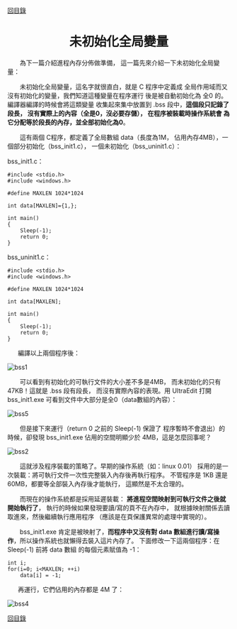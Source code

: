 ﻿[content]: https://github.com/1184893257/simplelinux/blob/master/README.md#content

[回目錄][content]

<a name="top"></a>

<h1 align="center">未初始化全局變量
</h1>

　　為下一篇介紹進程內存分佈做準備，
這一篇先來介紹一下未初始化全局變量：

　　未初始化全局變量，這名字就很直白，就是 C 程序中定義成
全局作用域而又沒有初始化的變量，我們知道這種變量在程序運行
後是被自動初始化為 全0 的。編譯器編譯的時候會將這類變量
收集起來集中放置到 .bss 段中，<b>這個段只記錄了段長，
沒有實際上的內容（全是0，沒必要存儲），
在程序被裝載時操作系統會
為它分配等於段長的內存，並全部初始化為0</b>。

　　這有兩個 C程序，都定義了全局數組 data（長度為1M，
佔用內存4MB），一個部分初始化（bss\_init1.c），
一個未初始化（bss\_uninit1.c）：

bss_init1.c：

	#include <stdio.h>
	#include <windows.h>
	
	#define MAXLEN 1024*1024
	
	int data[MAXLEN]={1,};
	
	int main()
	{
		Sleep(-1);
		return 0;
	}

bss_uninit1.c：

	#include <stdio.h>
	#include <windows.h>
	
	#define MAXLEN 1024*1024
	
	int data[MAXLEN];
	
	int main()
	{
		Sleep(-1);
		return 0;
	}

`　　`編譯以上兩個程序後：

![bss1](http://fmn.rrfmn.com/fmn059/20121203/1935/original_4q5M_35d80000b351118d.jpg)

　　可以看到有初始化的可執行文件的大小差不多是4MB，
而未初始化的只有47KB！這就是 .bss 段有段長，
而沒有實際內容的表現。用 UltraEdit 打開 bss_init1.exe 
可看到文件中大部分是全0（data數組的內容）：

![bss5](http://fmn.rrimg.com/fmn065/20121203/1935/original_RbRN_5afd0000b341125d.jpg)

　　但是接下來運行（return 0 之前的 Sleep(-1) 保證了
程序暫時不會退出）的時候，卻發現 bss_init1.exe 
佔用的空間明顯少於 4MB，這是怎麼回事呢？

![bss2](http://fmn.rrimg.com/fmn065/20121203/1935/original_ejt4_363e0000b309118d.jpg)

　　這就涉及程序裝載的策略了。早期的操作系統（如：linux 0.01）
採用的是一次裝載：將可執行文件一次性完整裝入內存後再執行程序。
不管程序是 1KB 還是 60MB，都要等全部裝入內存後才能執行，
這顯然是不太合理的。

　　而現在的操作系統都是採用延遲裝載：
<b>將進程空間映射到可執行文件之後就開始執行了</b>，
執行的時候如果發現要讀/寫的頁不在內存中，
就根據映射關係去讀取進來，然後繼續執行應用程序
（應該是在頁保護異常的處理中實現的）。

　　bss_init1.exe 肯定是被映射了，<b>而程序中又沒有對 data 
數組進行讀/寫操作</b>，所以操作系統也就懶得去裝入這片內存了。
下面修改一下這兩個程序：在 Sleep(-1) 前將 data 數組
的每個元素賦值為 -1：

	int i;
	for(i=0; i<MAXLEN; ++i)
		data[i] = -1;

`　　`再運行，它們佔用的內存都是 4M 了：

![bss4](http://fmn.rrimg.com/fmn061/20121203/1935/original_OHR0_75660000b3e5118c.jpg)

[回目錄][content]
